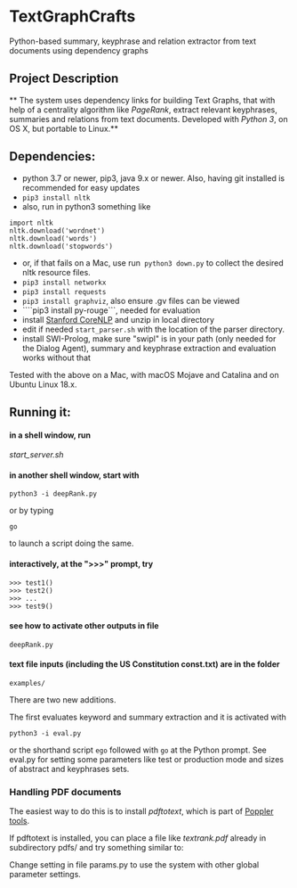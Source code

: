 # TextGraphCrafts
Python-based summary, keyphrase and relation extractor from text documents using dependency graphs

## Project Description

** The system uses dependency links for building Text Graphs, that with help of a centrality algorithm like *PageRank*, extract relevant keyphrases, summaries and relations from text documents.  Developed with *Python 3*, on OS X, but portable to Linux.**


## Dependencies:

- python 3.7 or newer, pip3, java 9.x or newer. Also, having git installed is recommended for easy updates
- ```pip3 install nltk```
-  also, run in python3 something like 


```
import nltk
nltk.download('wordnet')
nltk.download('words')
nltk.download('stopwords')
```

- or, if that fails on a Mac, use run``` python3 down.py``` 
to collect the desired nltk resource files.
- ```pip3 install networkx```
- ```pip3 install requests```
- ```pip3 install graphviz```, also ensure .gv files can be viewed
- ````pip3 install py-rouge```, needed for evaluation
- install [Stanford CoreNLP](https://stanfordnlp.github.io/CoreNLP/) and unzip in local directory
- edit if needed ```start_parser.sh``` with the location of the parser directory.
- install SWI-Prolog, make sure "swipl" is in your path (only needed for the Dialog Agent), summary and keyphrase extraction and evaluation works without that 

Tested with the above on a Mac, with macOS Mojave and Catalina and on Ubuntu Linux 18.x.

## Running it:
#### in a shell window, run
 *start_server.sh*
#### in another shell window, start with

```python3 -i deepRank.py```

or by typing 

```go```

to launch a script doing the same. 

#### interactively, at the ">>>" prompt, try

```
>>> test1()
>>> test2()
>>> ...
>>> test9()
```

#### see how to activate other outputs in file 

```deepRank.py```

#### text file inputs (including the US Constitution const.txt) are in the folder

```examples/```

There are two new additions.

The first evaluates keyword and summary extraction and it is activated with 

```python3 -i eval.py```

or the shorthand script ```ego``` followed with ```go``` at the Python prompt. See eval.py for setting some parameters like test or production mode and sizes of abstract and keyphrases sets.
 
 
### Handling PDF documents

The easiest way to do this is to install *pdftotext*, which is part of [Poppler tools](https://poppler.freedesktop.org/).

If pdftotext is installed, you can place a file like *textrank.pdf*
already in subdirectory pdfs/ and try something similar to:

Change setting in file params.py to use the system with
other global parameter settings.


